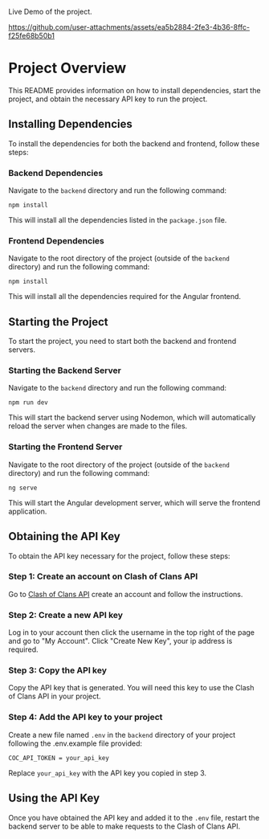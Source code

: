 Live Demo of the project.

https://github.com/user-attachments/assets/ea5b2884-2fe3-4b36-8ffc-f25fe68b50b1

# Project Overview

This README provides information on how to install dependencies, start the project, and obtain the necessary API key to run the project.

## Installing Dependencies

To install the dependencies for both the backend and frontend, follow these steps:

### Backend Dependencies

Navigate to the `backend` directory and run the following command:

```
npm install
```

This will install all the dependencies listed in the `package.json` file.

### Frontend Dependencies

Navigate to the root directory of the project (outside of the `backend` directory) and run the following command:

```
npm install
```

This will install all the dependencies required for the Angular frontend.

## Starting the Project

To start the project, you need to start both the backend and frontend servers.

### Starting the Backend Server

Navigate to the `backend` directory and run the following command:

```
npm run dev
```

This will start the backend server using Nodemon, which will automatically reload the server when changes are made to the files.

### Starting the Frontend Server

Navigate to the root directory of the project (outside of the `backend` directory) and run the following command:

```
ng serve
```

This will start the Angular development server, which will serve the frontend application.

## Obtaining the API Key

To obtain the API key necessary for the project, follow these steps:

### Step 1: Create an account on Clash of Clans API

Go to [Clash of Clans API](https://developer.clashofclans.com/#/) create an account and follow the instructions.

### Step 2: Create a new API key

Log in to your account then click the username in the top right of the page and go to "My Account".
Click "Create New Key", your ip address is required.

### Step 3: Copy the API key

Copy the API key that is generated. You will need this key to use the Clash of Clans API in your project.

### Step 4: Add the API key to your project

Create a new file named `.env` in the `backend` directory of your project following the .env.example file provided:

```
COC_API_TOKEN = your_api_key
```

Replace `your_api_key` with the API key you copied in step 3.

## Using the API Key

Once you have obtained the API key and added it to the `.env` file, restart the backend server to be able to make requests to the Clash of Clans API.
